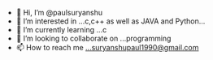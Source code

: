- 👋 Hi, I’m @paulsuryanshu
- 👀 I’m interested in ...c,c++ as well as JAVA and Python...
- 🌱 I’m currently learning ...c
- 💞️ I’m looking to collaborate on ...programming
- 📫 How to reach me ...suryanshupaul1990@gmail.com

<!---
paulsuryanshu/paulsuryanshu is a ✨ special ✨ repository because its `README.md` (this file) appears on your GitHub profile.
You can click the Preview link to take a look at your changes.
--->
